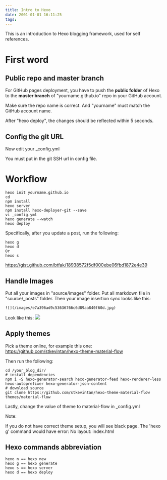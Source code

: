 ```yaml
---
title: Intro to Hexo
date: 2001-01-01 16:11:25
tags:
---
```


This is an introduction to Hexo blogging framework, used for self references.

# First word

## Public repo and master branch

For GitHub pages deployment, you have to push the __public folder__ of Hexo to the __master branch__ of "yourname.github.io" repo in your GitHub account. 

Make sure the repo name is correct. And "yourname" must match the GitHub account name. 

After "hexo deploy", the changes should be reflected within 5 seconds.

## Config the git URL

Now edit your _config.yml

You must put in the git SSH url in config file.

# Workflow

    hexo init yourname.github.io
    cd 
    npm install
    hexo server
    npm install hexo-deployer-git --save
    vi _config.yml
    hexo generate --watch
    hexo deploy

Specifically, after you update a post, run the following:

    hexo g
    hexo d
    Or
    hexo s

https://gist.github.com/btfak/18938572f5df000ebe06fbd1872e4e39

## Handle Images

Put all your images in "source/images" folder. Put all markdown file in "source/_posts" folder. Then your image insertion sync looks like this:

    ![](/images/e7a396ad9c53636766c6d89aa840f60d.jpg)

Look like this: ![](/images/e7a396ad9c53636766c6d89aa840f60d.jpg)

## Apply themes

Pick a theme online, for example this one: https://github.com/stkevintan/hexo-theme-material-flow

Then run the following:

    cd /your_blog_dir/
    # install dependencies
    npm i -S hexo-generator-search hexo-generator-feed hexo-renderer-less hexo-autoprefixer hexo-generator-json-content
    # download source
    git clone https://github.com/stkevintan/hexo-theme-material-flow themes/material-flow

Lastly, change the value of theme to material-flow in _config.yml

Note:

  If you do not have correct theme setup, you will see black page.
  The 'hexo g' command would have error: No layout: index.html

## Hexo commands abbreviation

    hexo n == hexo new
    hexo g == hexo generate
    hexo s == hexo server
    hexo d == hexo deploy
